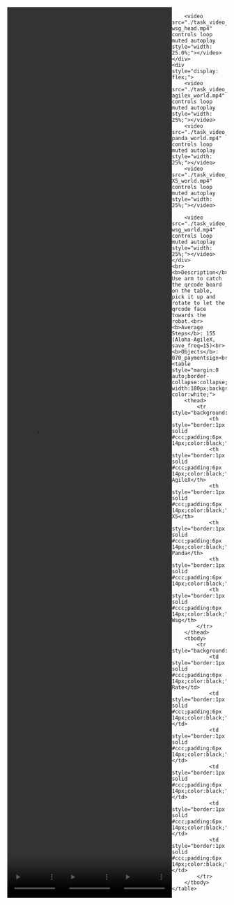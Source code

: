 <!DOCTYPE html>
<html lang="en">
<body>
    <div style="display: flex;">
        <video src="./task_video_clean/rotate_qrcode/aloha-agilex_head.mp4" controls loop muted autoplay style="width: 25.0%;"></video>
        <video src="./task_video_clean/rotate_qrcode/franka-panda_head.mp4" controls loop muted autoplay style="width: 25.0%;"></video>
        <video src="./task_video_clean/rotate_qrcode/ARX-X5_head.mp4" controls loop muted autoplay style="width: 25.0%;"></video>
        
        <video src="./task_video_clean/rotate_qrcode/ur5-wsg_head.mp4" controls loop muted autoplay style="width: 25.0%;"></video>
    </div>
    <div style="display: flex;">
        <video src="./task_video_clean/rotate_qrcode/aloha-agilex_world.mp4" controls loop muted autoplay style="width: 25%;"></video>
        <video src="./task_video_clean/rotate_qrcode/franka-panda_world.mp4" controls loop muted autoplay style="width: 25%;"></video>
        <video src="./task_video_clean/rotate_qrcode/ARX-X5_world.mp4" controls loop muted autoplay style="width: 25%;"></video>
        
        <video src="./task_video_clean/rotate_qrcode/ur5-wsg_world.mp4" controls loop muted autoplay style="width: 25%;"></video>
    </div>
    <br><b>Description</b>: Use arm to catch the qrcode board on the table, pick it up and rotate to let the qrcode face towards the robot.<br>
    <b>Average Steps</b>: 155 (Aloha-AgileX, save_freq=15)<br>
    <b>Objects</b>: 070_paymentsign<br>
    <table style="margin:0 auto;border-collapse:collapse;width:auto;min-width:180px;background-color:white;">
        <thead>
            <tr style="background:#f0f0f0;">
                <th style="border:1px solid #ccc;padding:6px 14px;color:black;">Embodiments</th>
                <th style="border:1px solid #ccc;padding:6px 14px;color:black;">Aloha-AgileX</th>
                <th style="border:1px solid #ccc;padding:6px 14px;color:black;">ARX-X5</th>
                <th style="border:1px solid #ccc;padding:6px 14px;color:black;">Franka-Panda</th>
                <th style="border:1px solid #ccc;padding:6px 14px;color:black;">Piper</th>
                <th style="border:1px solid #ccc;padding:6px 14px;color:black;">UR5-Wsg</th>
            </tr>
        </thead>
        <tbody>
            <tr style="background:white;">
                <td style="border:1px solid #ccc;padding:6px 14px;color:black;">Success Rate</td>
                <td style="border:1px solid #ccc;padding:6px 14px;color:black;">75%</td>
                <td style="border:1px solid #ccc;padding:6px 14px;color:black;">74%</td>
                <td style="border:1px solid #ccc;padding:6px 14px;color:black;">94%</td>
                <td style="border:1px solid #ccc;padding:6px 14px;color:black;">0%</td>
                <td style="border:1px solid #ccc;padding:6px 14px;color:black;">67%</td>
            </tr>
        </tbody>
    </table>
</body>
</html>
